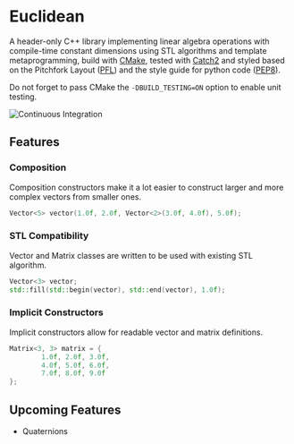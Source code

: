 # Euclidean

A header-only C++ library implementing linear algebra operations with compile-time constant dimensions using STL algorithms and template metaprogramming, build with [CMake](https://cmake.org/), tested with [Catch2](https://github.com/catchorg/Catch2) and styled based on the Pitchfork Layout ([PFL](https://github.com/vector-of-bool/pitchfork)) and the style guide for python code ([PEP8](https://www.python.org/dev/peps/pep-0008/)).

Do not forget to pass CMake the `-DBUILD_TESTING=ON` option to enable unit testing.

![Continuous Integration](https://github.com/swabbur/Euclidian/workflows/Continuous%20Integration/badge.svg)

## Features

### Composition
Composition constructors make it a lot easier to construct larger and more complex vectors from smaller ones.
```cpp
Vector<5> vector(1.0f, 2.0f, Vector<2>(3.0f, 4.0f), 5.0f);
```

### STL Compatibility
Vector and Matrix classes are written to be used with existing STL algorithm.
```cpp
Vector<3> vector;
std::fill(std::begin(vector), std::end(vector), 1.0f);
```

### Implicit Constructors
Implicit constructors allow for readable vector and matrix definitions.
```cpp
Matrix<3, 3> matrix = {
        1.0f, 2.0f, 3.0f,
        4.0f, 5.0f, 6.0f,
        7.0f, 8.0f, 9.0f
};
```

## Upcoming Features
- Quaternions
